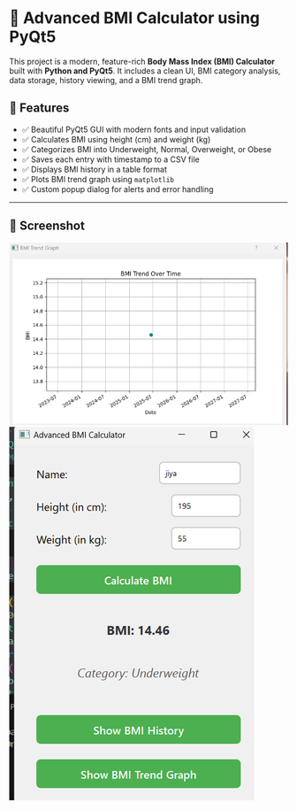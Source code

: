 # 🧮 Advanced BMI Calculator using PyQt5

This project is a modern, feature-rich **Body Mass Index (BMI) Calculator** built with **Python and PyQt5**. It includes a clean UI, BMI category analysis, data storage, history viewing, and a BMI trend graph.

## 📌 Features

- ✅ Beautiful PyQt5 GUI with modern fonts and input validation
- ✅ Calculates BMI using height (cm) and weight (kg)
- ✅ Categorizes BMI into Underweight, Normal, Overweight, or Obese
- ✅ Saves each entry with timestamp to a CSV file
- ✅ Displays BMI history in a table format
- ✅ Plots BMI trend graph using `matplotlib`
- ✅ Custom popup dialog for alerts and error handling

---

## 📸 Screenshot

![Screenshot 1](screenshot1.png)
![Screenshot 2](screenshot2.png)


